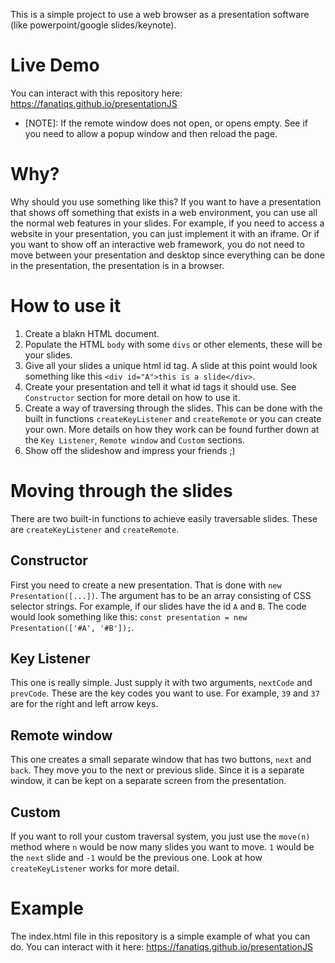 This is a simple project to use a web browser as a presentation software (like powerpoint/google slides/keynote).
# Live  Demo
You can interact with this repository here: https://fanatiqs.github.io/presentationJS
* [NOTE]: If the remote window does not open, or opens empty. See if you need to allow a popup window and then reload the page.

# Why?
Why should you use something like this? If you want to have a presentation that shows off something that exists in a web environment, you can use all the normal web features in your slides. For example, if you need to access a website in your presentation, you can just implement it with an iframe. Or if you want to show off an interactive web framework, you do not need to move between your presentation and desktop since everything can be done in the presentation, the presentation is in a browser.

# How to use it
1. Create a blakn HTML document.
2. Populate the HTML `body` with some `divs` or other elements, these will be your slides.
2. Give all your slides a unique html id tag. A slide at this point would look something like this `<div id="A">this is a slide</div>`.
3. Create your presentation and tell it what id tags it should use. See `Constructor` section for more detail on how to use it.
4. Create a way of traversing through the slides. This can be done with the built in functions `createKeyListener` and `createRemote` or you can create your own. More details on how they work can be found further down at the `Key Listener`, `Remote window` and `Custom` sections.
5. Show off the slideshow and impress your friends ;)

# Moving through the slides
There are two built-in functions to achieve easily traversable slides. These are `createKeyListener` and `createRemote`.

## Constructor
First you need to create a new presentation. That is done with `new Presentation([...])`. The argument has to be an array consisting of CSS selector strings. For example, if our slides have the id `A` and `B`. The code would look something like this: `const presentation = new Presentation(['#A', '#B']);`.

## Key Listener
This one is really simple. Just supply it with two arguments, `nextCode` and `prevCode`. These are the key codes you want to use. For example, `39` and `37` are for the right and left arrow keys.

## Remote window
This one creates a small separate window that has two buttons, `next` and `back`. They move you to the next or previous slide. Since it is a separate window, it can be kept on a separate screen from the presentation.

## Custom
If you want to roll your custom traversal system, you just use the `move(n)` method where `n` would be now many slides you want to move. `1` would be the `next` slide and `-1` would be the previous one. Look at how `createKeyListener` works for more detail.

# Example
The index.html file in this repository is a simple example of what you can do. You can interact with it here:  https://fanatiqs.github.io/presentationJS 
